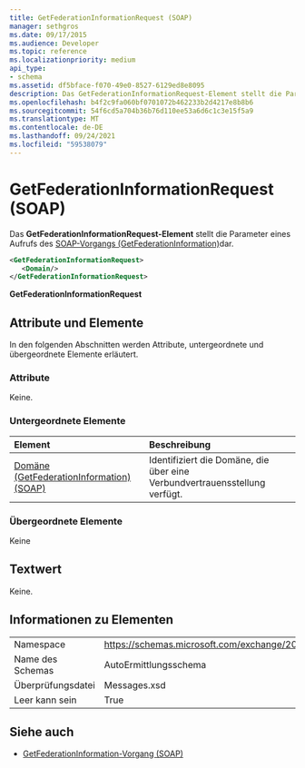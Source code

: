 ```yaml
---
title: GetFederationInformationRequest (SOAP)
manager: sethgros
ms.date: 09/17/2015
ms.audience: Developer
ms.topic: reference
ms.localizationpriority: medium
api_type:
- schema
ms.assetid: df5bface-f070-49e0-8527-6129ed8e8095
description: Das GetFederationInformationRequest-Element stellt die Parameter eines Aufrufs des SOAP-Vorgangs (GetFederationInformation) dar.
ms.openlocfilehash: b4f2c9fa060bf0701072b462233b2d4217e8b8b6
ms.sourcegitcommit: 54f6cd5a704b36b76d110ee53a6d6c1c3e15f5a9
ms.translationtype: MT
ms.contentlocale: de-DE
ms.lasthandoff: 09/24/2021
ms.locfileid: "59538079"
---
```

# <a name="getfederationinformationrequest-soap"></a>GetFederationInformationRequest (SOAP)

Das **GetFederationInformationRequest-Element** stellt die Parameter eines Aufrufs des [SOAP-Vorgangs (GetFederationInformation)](getfederationinformation-operation-soap.md)dar.
  
```XML
<GetFederationInformationRequest>
   <Domain/>
</GetFederationInformationRequest>
```

**GetFederationInformationRequest**

## <a name="attributes-and-elements"></a>Attribute und Elemente

In den folgenden Abschnitten werden Attribute, untergeordnete und übergeordnete Elemente erläutert.
  
### <a name="attributes"></a>Attribute

Keine.
  
### <a name="child-elements"></a>Untergeordnete Elemente

|**Element**|**Beschreibung**|
|:-----|:-----|
|[Domäne (GetFederationInformation) (SOAP)](domain-getfederationinformationsoap.md) <br/> |Identifiziert die Domäne, die über eine Verbundvertrauensstellung verfügt.  <br/> |
   
### <a name="parent-elements"></a>Übergeordnete Elemente

Keine
  
## <a name="text-value"></a>Textwert

Keine. 
  
## <a name="element-information"></a>Informationen zu Elementen

|||
|:-----|:-----|
|Namespace  <br/> |https://schemas.microsoft.com/exchange/2010/Autodiscover  <br/> |
|Name des Schemas  <br/> |AutoErmittlungsschema  <br/> |
|Überprüfungsdatei  <br/> |Messages.xsd  <br/> |
|Leer kann sein  <br/> |True  <br/> |
   
## <a name="see-also"></a>Siehe auch

- [GetFederationInformation-Vorgang (SOAP)](getfederationinformation-operation-soap.md)

